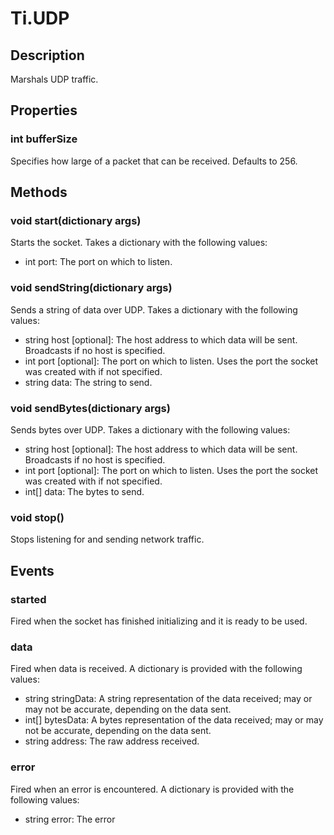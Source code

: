 # Ti.UDP

## Description

Marshals UDP traffic.

## Properties

### int bufferSize
Specifies how large of a packet that can be received. Defaults to 256.

## Methods

### void start(dictionary args)
Starts the socket. Takes a dictionary with the following values:

* int port: The port on which to listen.

### void sendString(dictionary args)
Sends a string of data over UDP. Takes a dictionary with the following values:

* string host [optional]: The host address to which data will be sent. Broadcasts if no host is specified.
* int port [optional]: The port on which to listen. Uses the port the socket was created with if not specified.
* string data: The string to send.

### void sendBytes(dictionary args)
Sends bytes over UDP. Takes a dictionary with the following values:

* string host [optional]: The host address to which data will be sent. Broadcasts if no host is specified.
* int port [optional]: The port on which to listen. Uses the port the socket was created with if not specified.
* int[] data: The bytes to send.

### void stop()
Stops listening for and sending network traffic.

## Events

### started
Fired when the socket has finished initializing and it is ready to be used.

### data
Fired when data is received. A dictionary is provided with the following values:

* string stringData: A string representation of the data received; may or may not be accurate, depending on the data sent.
* int[] bytesData: A bytes representation of the data received; may or may not be accurate, depending on the data sent.
* string address: The raw address received.

### error
Fired when an error is encountered. A dictionary is provided with the following values:

* string error: The error